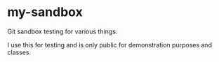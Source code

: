 # my-sandbox
Git sandbox testing for various things.

I use this for testing and is only public for demonstration purposes and classes.


